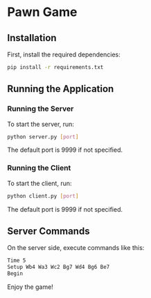 # Pawn Game

## Installation

First, install the required dependencies:

```bash
pip install -r requirements.txt
```

## Running the Application

### Running the Server

To start the server, run:

```bash
python server.py [port]
```

The default port is 9999 if not specified.

### Running the Client

To start the client, run:

```bash
python client.py [port]
```

The default port is 9999 if not specified.

## Server Commands

On the server side, execute commands like this:

```bash
Time 5
Setup Wb4 Wa3 Wc2 Bg7 Wd4 Bg6 Be7
Begin
```

Enjoy the game!




